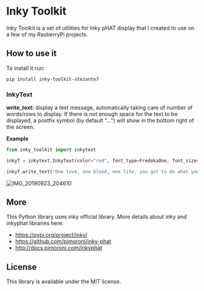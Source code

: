 # Inky Toolkit

Inky Toolkit is a set of utilities for Inky pHAT display that I created to use on a few of my RasberryPi projects.

## How to use it

To install it run:

```
pip install inky-toolkit-stezante7
```

### InkyText

**write_text:**
display a text message, automatically taking care of number of words/rows to display.
If there is not enough space for the text to be displayed, a postfix symbol (by default "...") will show in the bottom right of the screen.

**Example**

```python
from inky_toolkit import inkytext

inkyT = inkytext.InkyText(color="red", font_type=FredokaOne, font_size=20, more_text_postfix="...")

inkyT.write_text("One love, one blood, one life, you got to do what you should. One life with each other: sisters, brothers. One life, but we're not the same. We get to carry each other, carry each other")

```

![IMG_20190923_204610](https://user-images.githubusercontent.com/14370527/65459784-7dbc1300-de48-11e9-8f9f-d14effd99f63.jpg)

## More

This Python library uses inky official library.
More details about inky and inkyphat libraries here:

- https://pypi.org/project/inky/
- https://github.com/pimoroni/inky-phat
- http://docs.pimoroni.com/inkyphat

## License

This library is available under the MIT license.
